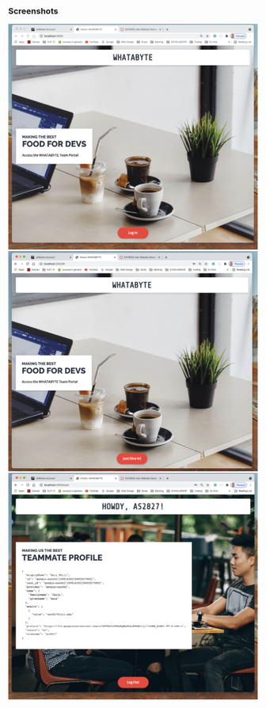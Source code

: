

### Screenshots


![image info](./screenshots/login.png)
![image info](./screenshots/loggedin.png)
![image info](./screenshots/res.png)


